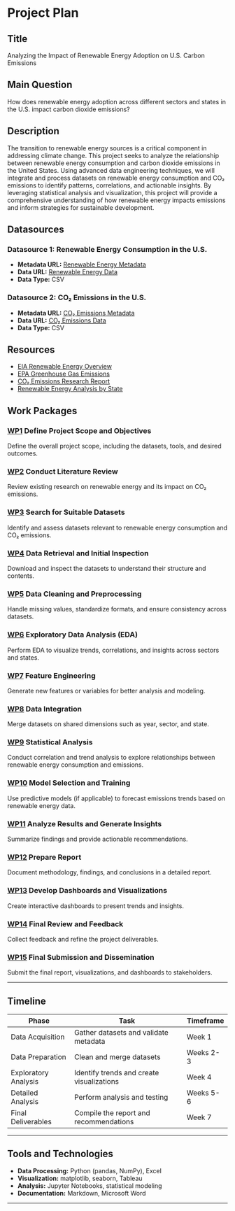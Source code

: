 # Project Plan

## **Title**
Analyzing the Impact of Renewable Energy Adoption on U.S. Carbon Emissions

## **Main Question**
How does renewable energy adoption across different sectors and states in the U.S. impact carbon dioxide emissions?

## **Description**
The transition to renewable energy sources is a critical component in addressing climate change. This project seeks to analyze the relationship between renewable energy consumption and carbon dioxide emissions in the United States. Using advanced data engineering techniques, we will integrate and process datasets on renewable energy consumption and CO₂ emissions to identify patterns, correlations, and actionable insights. By leveraging statistical analysis and visualization, this project will provide a comprehensive understanding of how renewable energy impacts emissions and inform strategies for sustainable development.

## **Datasources**

### **Datasource 1:** Renewable Energy Consumption in the U.S.
- **Metadata URL:** [Renewable Energy Metadata](https://www.kaggle.com/datasets/alistairking/renewable-energy-consumption-in-the-u-s)
- **Data URL:** [Renewable Energy Data](https://www.kaggle.com/datasets/alistairking/renewable-energy-consumption-in-the-u-s?resource=download)
- **Data Type:** CSV

### **Datasource 2:** CO₂ Emissions in the U.S.
- **Metadata URL:** [CO₂ Emissions Metadata](https://www.kaggle.com/datasets/abdelrahman16/co2-emissions-usa)
- **Data URL:** [CO₂ Emissions Data](https://www.kaggle.com/datasets/abdelrahman16/co2-emissions-usa)
- **Data Type:** CSV

## **Resources**

- [EIA Renewable Energy Overview](https://www.eia.gov/renewable/)
- [EPA Greenhouse Gas Emissions](https://www.epa.gov/ghgemissions)
- [CO₂ Emissions Research Report](https://ourworldindata.org/co2-and-other-greenhouse-gas-emissions)
- [Renewable Energy Analysis by State](https://www.nrel.gov/)

## **Work Packages**

### [WP1](#wp1) Define Project Scope and Objectives 
Define the overall project scope, including the datasets, tools, and desired outcomes.
### [WP2](#wp2) Conduct Literature Review
Review existing research on renewable energy and its impact on CO₂ emissions.
### [WP3](#wp3) Search for Suitable Datasets
Identify and assess datasets relevant to renewable energy consumption and CO₂ emissions.
### [WP4](#wp4) Data Retrieval and Initial Inspection
Download and inspect the datasets to understand their structure and contents.
### [WP5](#wp5) Data Cleaning and Preprocessing
Handle missing values, standardize formats, and ensure consistency across datasets.
### [WP6](#wp6) Exploratory Data Analysis (EDA)
Perform EDA to visualize trends, correlations, and insights across sectors and states.
### [WP7](#wp7) Feature Engineering
Generate new features or variables for better analysis and modeling.
### [WP8](#wp8) Data Integration
Merge datasets on shared dimensions such as year, sector, and state.
### [WP9](#wp9) Statistical Analysis
Conduct correlation and trend analysis to explore relationships between renewable energy consumption and emissions.
### [WP10](#wp10) Model Selection and Training
Use predictive models (if applicable) to forecast emissions trends based on renewable energy data.
### [WP11](#wp11) Analyze Results and Generate Insights
Summarize findings and provide actionable recommendations.
### [WP12](#wp12) Prepare Report
Document methodology, findings, and conclusions in a detailed report.
### [WP13](#wp13) Develop Dashboards and Visualizations
Create interactive dashboards to present trends and insights.
### [WP14](#wp14) Final Review and Feedback
Collect feedback and refine the project deliverables.
### [WP15](#wp15) Final Submission and Dissemination
Submit the final report, visualizations, and dashboards to stakeholders.

---

## Timeline

| Phase                | Task                                   | Timeframe         |
|----------------------|----------------------------------------|-------------------|
| Data Acquisition     | Gather datasets and validate metadata | Week 1           |
| Data Preparation     | Clean and merge datasets              | Weeks 2-3        |
| Exploratory Analysis | Identify trends and create visualizations | Week 4        |
| Detailed Analysis    | Perform analysis and testing          | Weeks 5-6        |
| Final Deliverables   | Compile the report and recommendations | Week 7           |

---

## Tools and Technologies
- **Data Processing:** Python (pandas, NumPy), Excel  
- **Visualization:** matplotlib, seaborn, Tableau  
- **Analysis:** Jupyter Notebooks, statistical modeling  
- **Documentation:** Markdown, Microsoft Word  

--- 
